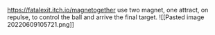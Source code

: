 https://fatalexit.itch.io/magnetogether
use two magnet, one attract, on repulse, to control the ball and arrive the final target.
![[Pasted image 20220609105721.png]]